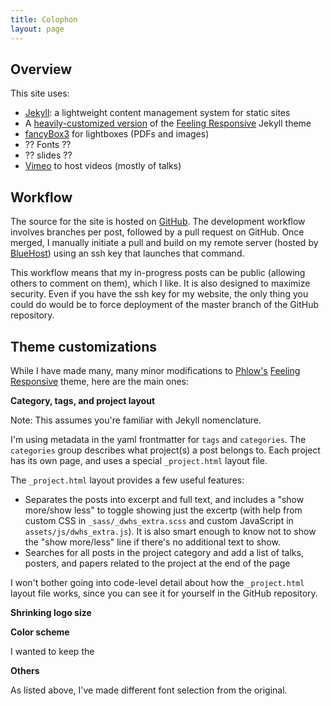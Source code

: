 ```yaml
---
title: Colophon
layout: page
---
```


## Overview

This site uses:

* [Jekyll][]: a lightweight content management system for static sites
* A [heavily-customized version](#custom-theme) of the [Feeling
  Responsive][] Jekyll theme
* [fancyBox3][] for lightboxes (PDFs and images)
* ?? Fonts ??
* ?? slides ??
* [Vimeo][] to host videos (mostly of talks)
<!-- 
consider Copse for headlines, and something Helvetica/Eurostile-ish for body
-->

[Jekyll]: http://jekyllrb.com
[Feeling Responsive]: http://phlow.github.io/feeling-responsive/
[fancyBox3]: http://fancyapps.com/fancybox/3/
[Vimeo]: http://vimeo.com

## Workflow

The source for the site is hosted on [GitHub][]. The development workflow
involves branches per post, followed by a pull request on GitHub. Once
merged, I manually initiate a pull and build on my remote server (hosted by
[BlueHost][]) using an ssh key that launches that command.

This workflow means that my in-progress posts can be public (allowing others
to comment on them), which I like. It is also designed to maximize security.
Even if you have the ssh key for my website, the only thing you could do
would be to force deployment of the master branch of the GitHub repository.

[GitHub]: http://github.com/dswenson/hyperblazer-net/
[BlueHost]: http://bluehost.com

## <a name="custom-theme"></a>Theme customizations

While I have made many, many minor modifications to [Phlow's][] [Feeling
Responsive][] theme, here are the main ones:

[Phlow's]: https://github.com/Phlow

**Category, tags, and project layout**

Note: This assumes you're familiar with Jekyll nomenclature.

I'm using metadata in the yaml frontmatter for `tags` and `categories`. The
`categories` group describes what project(s) a post belongs to. Each project
has its own page, and uses a special `_project.html` layout file.

The `_project.html` layout provides a few useful features:

* Separates the posts into excerpt and full text, and includes a "show
  more/show less" to toggle showing just the excertp (with help from custom
  CSS in `_sass/_dwhs_extra.scss` and custom JavaScript in
  `assets/js/dwhs_extra.js`). It is also smart enough to know not to show
  the "show more/less" line if there's no additional text to show.
* Searches for all posts in the project category and add a list of talks,
  posters, and papers related to the project at the end of the page

I won't bother going into code-level detail about how the `_project.html`
layout file works, since you can see it for yourself in the GitHub
repository.

**Shrinking logo size**

**Color scheme**

I wanted to keep the 

**Others**

As listed above, I've made different font selection from the original.
